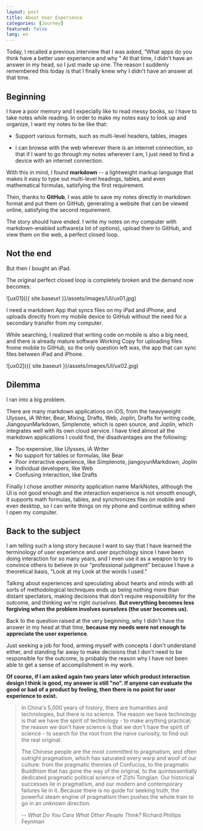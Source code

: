 ```yaml
---
layout: post
title: About User Experience
categories: [Journey]
featured: false
lang: en
---
```


Today, I recalled a previous interview that I was asked, “What apps do you think have a better user experience and why ” At that time, I didn’t have an answer in my head, so I just made up one. The reason I suddenly remembered this today is that I finally knew why I didn’t have an answer at that time.

## Beginning

I have a poor memory and I expecially like to read messy books, so I have to take notes while reading. In order to make my notes easy to look up and organize, I want my notes to be like that: 

- Support various formats, such as multi-level headers, tables, images

- I can browse with the web wherever there is an internet connection, so that if I want to go through my notes wherever I am, I just need to find a device with an internet connection.

With this in mind, I found **markdown** -- a lightweight markup language that makes it easy to type out multi-level headings, tables, and even mathematical formulas, satisfying the first requirement.

Then, thanks to **GitHub**, I was able to save my notes directly in markdown format and put them on GitHub, generating a website that can be viewed online, satisfying the second requirement.

The story should have ended. I write my notes on my computer with markdown-enabled software(a lot of options), upload them to GitHub, and view them on the web, a perfect closed loop.

## Not the end

But then I bought an iPad.

The original perfect closed loop is completely broken and the demand now becomes:

![ux01]({{ site.baseurl }}/assets/images/UI/ux01.jpg)



I need a markdown App that syncs files on my iPad and iPhone, and uploads directly from my mobile device to GitHub without the need for a secondary transfer from my computer.

While searching, I realized that writing code on mobile is also a big need, and there is already mature software Working Copy for uploading files frome mobile to GitHub, so the only question left was, the app that can sync files between iPad and iPhone.

![ux02]({{ site.baseurl }}/assets/images/UI/ux02.jpg)



## Dilemma

I ran into a big problem.

There are many markdown applications on iOS, from the heavyweight Ulysses, iA Writer, Bear, Mixing, Drafts, Web, Joplin, Drafts for writing code, JiangoyunMarkdown, Simplenote, which is open source, and Joplin, which integrates well with its own cloud service. I have tried almost all the markdown applications I could find, the disadvantages are the following:

- Too expensive, like Ulysses, iA Writer
- No support for tables or formulas, like Bear
- Poor interactive experience, like Simplenote, jiangoyunMarkdown, Joplin
- Individual developers, like Web
- Confusing interaction, like Drafts

Finally I chose another minority application name MarkNotes, although the UI is not good enough and the interaction experience is not smooth enough, it supports math formulas, tables, and synchronizes files on mobile and even desktop, so I can write things on my phone and continue editing when I open my computer.

## Back to the subject

I am telling such a long story because I want to say that I have learned the terminology of user experience and user psychology since I have been doing interaction for so many years, and I even use it as a weapon to try to convince others to believe in our "professional judgment" because I have a theoretical basis, "Look at my Look at the words I used."

Talking about experiences and speculating about hearts and minds with all sorts of methodological techniques ends up being nothing more than distant spectators, making decisions that don't require responsibility for the outcome, and thinking we're right ourselves. **But everything becomes less forgiving when the problem involves ourselves (the user becomes us).**

Back to the question raised at the very beginning, why I didn't have the answer in my head at that time, **because my needs were not enough to appreciate the user experience**.

Just seeking a job for food, arming myself with concepts I don't understand either, and standing far away to make decisions that I don't need to be responsible for the outcome, is probably the reason why I have not been able to get a sense of accomplishment in my work.

**Of course, if I am asked again two years later which product interaction design I think is good, my answer is still "no". If anyone can evaluate the good or bad of a product by feeling, then there is no point for user experience to exist.**

> In China's 5,000 years of history, there are humanities and technologies, but there is no science. The reason we have technology is that we have the spirit of technology - to make anything practical; the reason we don't have science is that we don't have the spirit of science - to search for the root from the naive curiosity, to find out the real original. 
> 
> The Chinese people are the most committed to pragmatism, and often outright pragmatism, which has saturated every warp and woof of our culture: from the pragmatic theories of Confucius, to the pragmatic Buddhism that has gone the way of the original, to the quintessentially dedicated pragmatic political science of Zizhi Tongjian. Our historical successes lie in pragmatism, and our modern and contemporary failures lie in it. Because there is no guide for seeking truth, the powerful steam engine of pragmatism then pushes the whole train to go in an unknown direction.
>
>-- *What Do You Care What Other People Think?*  Richard Phillips Feynman

